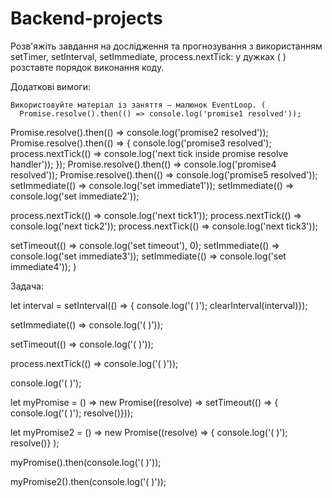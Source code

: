 # Backend-projects

Розв'яжіть завдання на дослідження та прогнозування з використанням setTimer, setInterval, setImmediate, process.nextTick: у дужках ( ) розставте порядок виконання коду.

Додаткові вимоги:

    Використовуйте матеріал із заняття – малюнок EventLoop. (
      Promise.resolve().then(() => console.log('promise1 resolved'));

Promise.resolve().then(() => console.log('promise2 resolved'));
Promise.resolve().then(() => {
console.log('promise3 resolved');
process.nextTick(() => console.log('next tick inside promise resolve handler'));
});
Promise.resolve().then(() => console.log('promise4 resolved'));
Promise.resolve().then(() => console.log('promise5 resolved'));
setImmediate(() => console.log('set immediate1'));
setImmediate(() => console.log('set immediate2'));

process.nextTick(() => console.log('next tick1'));
process.nextTick(() => console.log('next tick2'));
process.nextTick(() => console.log('next tick3'));

setTimeout(() => console.log('set timeout'), 0);
setImmediate(() => console.log('set immediate3'));
setImmediate(() => console.log('set immediate4'));
)

Задача:

let interval = setInterval(() => { console.log('( )'); clearInterval(interval)});

setImmediate(() => console.log('( )'));

setTimeout(() => console.log('( )'));

process.nextTick(() => console.log('( )'));

console.log('( )');

let myPromise = () => new Promise((resolve) => setTimeout(() => { console.log('( )'); resolve()}));

let myPromise2 = () => new Promise((resolve) => { console.log('( )'); resolve()} );

myPromise().then(console.log('( )'));

myPromise2().then(console.log('( )'));
